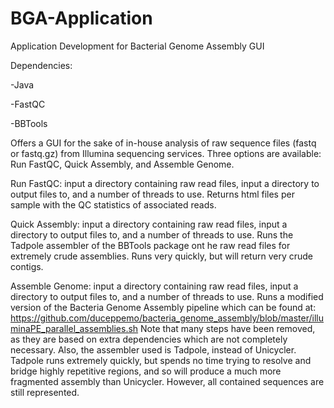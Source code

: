 # BGA-Application
Application Development for Bacterial Genome Assembly GUI

Dependencies:

-Java

-FastQC

-BBTools

Offers a GUI for the sake of in-house analysis of raw sequence files (fastq or fastq.gz) from Illumina sequencing services. Three
options are available: Run FastQC, Quick Assembly, and Assemble Genome. 

Run FastQC: input a directory containing raw read files, input a directory to output files to, and a number of threads to use.
Returns html files per sample with the QC statistics of associated reads. 

Quick Assembly: input a directory containing raw read files, input a directory to output files to, and a number of threads to use. 
Runs the Tadpole assembler of the BBTools package ont he raw read files for extremely crude assemblies. Runs very quickly, but 
will return very crude contigs. 

Assemble Genome: input a directory containing raw read files, input a directory to output files to, and a number of threads to use. 
Runs a modified version of the Bacteria Genome Assembly pipeline which can be found at: 
https://github.com/duceppemo/bacteria_genome_assembly/blob/master/illuminaPE_parallel_assemblies.sh
Note that many steps have been removed, as they are based on extra dependencies which are not completely necessary. Also, 
the assembler used is Tadpole, instead of Unicycler. Tadpole runs extremely quickly, but spends no time trying to resolve and
bridge highly repetitive regions, and so will produce a much more fragmented assembly than Unicycler. However, all contained
sequences are still represented. 
